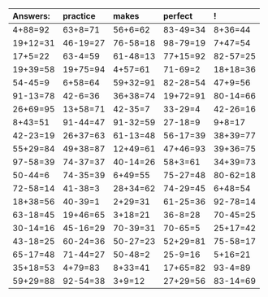 | Answers: | practice | makes | perfect | ! |
| :--- | :--- | :--- | :--- | :--- |
| 4+88=92 | 63+8=71 | 56+6=62 | 83-49=34 | 8+36=44 | 
| 19+12=31 | 46-19=27 | 76-58=18 | 98-79=19 | 7+47=54 | 
| 17+5=22 | 63-4=59 | 61-48=13 | 77+15=92 | 82-57=25 | 
| 19+39=58 | 19+75=94 | 4+57=61 | 71-69=2 | 18+18=36 | 
| 54-45=9 | 6+58=64 | 59+32=91 | 82-28=54 | 47+9=56 | 
| 91-13=78 | 42-6=36 | 36+38=74 | 19+72=91 | 80-14=66 | 
| 26+69=95 | 13+58=71 | 42-35=7 | 33-29=4 | 42-26=16 | 
| 8+43=51 | 91-44=47 | 91-32=59 | 27-18=9 | 9+8=17 | 
| 42-23=19 | 26+37=63 | 61-13=48 | 56-17=39 | 38+39=77 | 
| 55+29=84 | 49+38=87 | 12+49=61 | 47+46=93 | 39+36=75 | 
| 97-58=39 | 74-37=37 | 40-14=26 | 58+3=61 | 34+39=73 | 
| 50-44=6 | 74-35=39 | 6+49=55 | 75-27=48 | 80-62=18 | 
| 72-58=14 | 41-38=3 | 28+34=62 | 74-29=45 | 6+48=54 | 
| 18+38=56 | 40-39=1 | 2+29=31 | 61-25=36 | 92-78=14 | 
| 63-18=45 | 19+46=65 | 3+18=21 | 36-8=28 | 70-45=25 | 
| 30-14=16 | 45-16=29 | 70-39=31 | 70-65=5 | 25+17=42 | 
| 43-18=25 | 60-24=36 | 50-27=23 | 52+29=81 | 75-58=17 | 
| 65-17=48 | 71-44=27 | 50-48=2 | 25-9=16 | 5+16=21 | 
| 35+18=53 | 4+79=83 | 8+33=41 | 17+65=82 | 93-4=89 | 
| 59+29=88 | 92-54=38 | 3+9=12 | 27+29=56 | 83-14=69 | 
